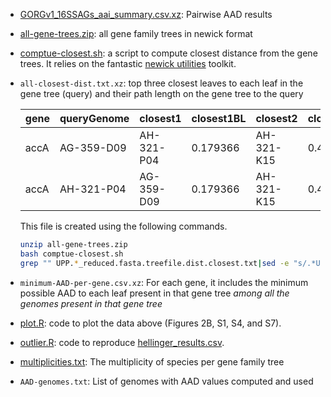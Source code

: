 * [GORGv1_16SSAGs_aai_summary.csv.xz](GORGv1_16SSAGs_aai_summary.csv.xz): Pairwise AAD results

* [all-gene-trees.zip](all-gene-trees.zip): all gene family trees in newick format

* [comptue-closest.sh](comptue-closest.sh): a script to compute closest distance from the gene trees. It relies on the fantastic [newick utilities](https://github.com/tjunier/newick_utils) toolkit.

* `all-closest-dist.txt.xz`: top three closest leaves to each leaf in the gene tree (query) and their path length on the gene tree to the query

  |gene|queryGenome|closest1|closest1BL|closest2|closest2BL|closest3|closest3AAD|
  |-|-|-|-|-|-|-|-|
  |accA|AG-359-D09|AH-321-P04|0.179366|AH-321-K15|0.455919|AG-337-G21|0.484358|
  |accA|AH-321-P04|AG-359-D09|0.179366|AH-321-K15|0.472453|AG-337-G21|0.500892|

  This file is created using the following commands.
   
  ~~~bash
  unzip all-gene-trees.zip
  bash comptue-closest.sh
  grep "" UPP.*_reduced.fasta.treefile.dist.closest.txt|sed -e "s/.*UPP.//" -e "s/_reduced.fasta.treef.*:/\t/g" > all-closest-dist.txt
  ~~~
* `minimum-AAD-per-gene.csv.xz`: For each gene, it includes the minimum possible AAD to each leaf present in that gene tree *among all the genomes present in that gene tree*

* [plot.R](plot.R): code to plot the data above (Figures 2B, S1, S4, and S7).

* [outlier.R](plot.R): code to reproduce [hellinger_results.csv](hellinger_results.csv).

* [multiplicities.txt](multiplicities.txt): The multiplicity of species per gene family tree 

* `AAD-genomes.txt`: List of genomes with AAD values computed and used

